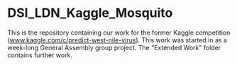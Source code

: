 # DSI_LDN_Kaggle_Mosquito

This is the repository containing our work for the former Kaggle competition (www.kaggle.com/c/predict-west-nile-virus).
This work was started in as a week-long General Assembly group project.
The "Extended Work" folder contains further work.
